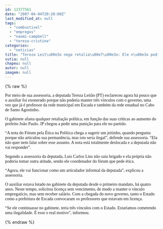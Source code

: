 ```yaml
---
id: 12377561
date: "2007-04-04T20:20:00Z"
last_modified_at: null
tags:
  - "combustivel"
  - "empregos"
  - "naomi-campbell"
  - "tereza-cristina"
categories:
  - "noticias"
title: "Tereza Leit\u00e3o nega retalia\u00e7\u00e3o: Ele n\u00e3o podia ter tr\u00eas empregos p\u00fablicos. Tive que demitir."
sutia: null
chapeu: null
autor: null
imagem: null
---
```

{% raw %}
<p><P><FONT face=Verdana>Por meio de sua assessoria, a deputada Tereza Leitão (PT) esclareceu agora há pouco que o auxiliar foi exonerado porque não poderia manter três vínculos com o governo, uma vez que já é professor da rede municipal em Escada e também da rede estadual no Cabo de Santo Agostinho.</FONT></P></p>
<p><P><FONT face=Verdana>O gabinete afasta qualquer retaliação política, em função das suas críticas ao aumento do prefeito João Paulo. JP chegou a pedir uma punição para ele no partido. </FONT></P></p>
<p><P><FONT face=Verdana>“A nota do Fórum pela Ética na Política chega a sugerir um jeitinho, quando pergunta porque não articulou sua permanência, mas isto seria ilegal”, defende sua assessoria. “Ela não quer nem falar sobre esse assunto. A nota está totalmente deslocada e a deputada não vai responder”.</FONT></P></p>
<p><P><FONT face=Verdana>Segundo a assessoria da deputada, Luis Carlos Lins não saiu brigado e ela própria não poderia tomar outra atitude, sendo ele coordenador do fórum que pede ética. </FONT></P></p>
<p><P><FONT face=Verdana>“Agora, ele vai funcionar como um articulador informal da deputada”, explicou a assessoria.</FONT></P></p>
<p><P><FONT face=Verdana>O auxiliar estava lotado no gabinete da deputada desde o primeiro mandato, há quatro anos. Neste tempo, solicitou licença sem vencimento, de modo a manter o vínculo empregatício, mas sem receber salário. Com a chegada do novo governo, tanto o Estado como a prefeitura de Escada convocaram os professores que estavam em licença. </FONT></P></p>
<p><P><FONT face=Verdana>“Se ele continuasse no gabinete, teria três vínculos com o Estado. Estaríamos cometendo uma ilegalidade. É esse o real motivo”, informou.</FONT></P> </p>
{% endraw %}